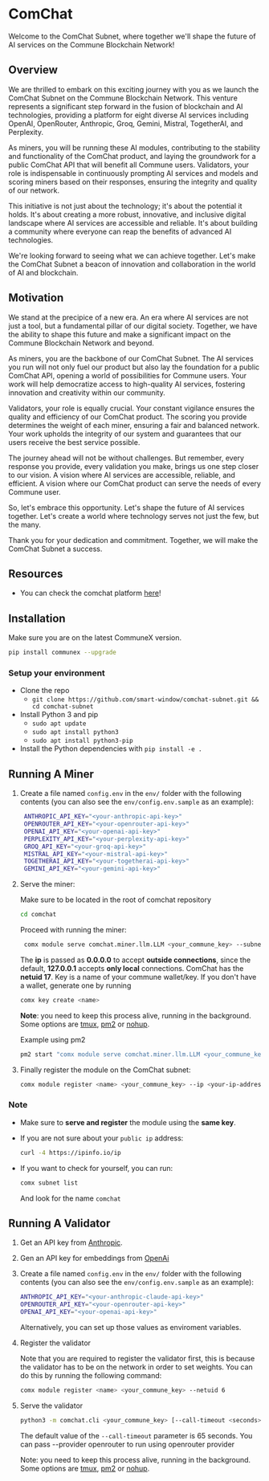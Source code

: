 # ComChat

Welcome to the ComChat Subnet, where together we'll shape the future of AI services on the Commune Blockchain Network!

## Overview

We are thrilled to embark on this exciting journey with you as we launch the ComChat Subnet on the Commune Blockchain Network. This venture represents a significant step forward in the fusion of blockchain and AI technologies, providing a platform for eight diverse AI services including OpenAI, OpenRouter, Anthropic, Groq, Gemini, Mistral, TogetherAI, and Perplexity.

As miners, you will be running these AI modules, contributing to the stability and functionality of the ComChat product, and laying the groundwork for a public ComChat API that will benefit all Commune users. Validators, your role is indispensable in continuously prompting AI services and models and scoring miners based on their responses, ensuring the integrity and quality of our network.

This initiative is not just about the technology; it's about the potential it holds. It's about creating a more robust, innovative, and inclusive digital landscape where AI services are accessible and reliable. It's about building a community where everyone can reap the benefits of advanced AI technologies.

We're looking forward to seeing what we can achieve together. Let's make the ComChat Subnet a beacon of innovation and collaboration in the world of AI and blockchain.

## Motivation

We stand at the precipice of a new era. An era where AI services are not just a tool, but a fundamental pillar of our digital society. Together, we have the ability to shape this future and make a significant impact on the Commune Blockchain Network and beyond.

As miners, you are the backbone of our ComChat Subnet. The AI services you run will not only fuel our product but also lay the foundation for a public ComChat API, opening a world of possibilities for Commune users. Your work will help democratize access to high-quality AI services, fostering innovation and creativity within our community.

Validators, your role is equally crucial. Your constant vigilance ensures the quality and efficiency of our ComChat product. The scoring you provide determines the weight of each miner, ensuring a fair and balanced network. Your work upholds the integrity of our system and guarantees that our users receive the best service possible.

The journey ahead will not be without challenges. But remember, every response you provide, every validation you make, brings us one step closer to our vision. A vision where AI services are accessible, reliable, and efficient. A vision where our ComChat product can serve the needs of every Commune user.

So, let's embrace this opportunity. Let's shape the future of AI services together. Let's create a world where technology serves not just the few, but the many.

Thank you for your dedication and commitment. Together, we will make the ComChat Subnet a success.

## Resources

- You can check the comchat platform [here](https://comchat.io)!

## Installation

Make sure you are on the latest CommuneX version.

```sh
pip install communex --upgrade
```

### Setup your environment
- Clone the repo
  - `git clone https://github.com/smart-window/comchat-subnet.git && cd comchat-subnet`
- Install Python 3 and pip
  - `sudo apt update`
  - `sudo apt install python3`
  - `sudo apt install python3-pip`
- Install the Python dependencies with `pip install -e .`

## Running A Miner

1. Create a file named `config.env` in the `env/` folder with the following
   contents (you can also see the `env/config.env.sample` as an example):

   ```sh
    ANTHROPIC_API_KEY="<your-anthropic-api-key>"
    OPENROUTER_API_KEY="<your-openrouter-api-key>"
    OPENAI_API_KEY="<your-openai-api-key>"
    PERPLEXITY_API_KEY="<your-perplexity-api-key>"
    GROQ_API_KEY="<your-groq-api-key>"
    MISTRAL_API_KEY="<your-mistral-api-key>"
    TOGETHERAI_API_KEY="<your-togetherai-api-key>"
    GEMINI_API_KEY="<your-gemini-api-key>"
   ```

2. Serve the miner:

   Make sure to be located in the root of comchat repository

   ```sh  
   cd comchat
   ```

   Proceed with running the miner:

   ```sh
    comx module serve comchat.miner.llm.LLM <your_commune_key> --subnets-whitelist 6 --ip 0.0.0.0
   ```

   The **ip** is passed as **0.0.0.0** to accept **outside connections**, since the default,
   **127.0.0.1** accepts **only local** connections. ComChat has the **netuid 17**. Key is a name of your commune wallet/key.
   If you don't have a wallet, generate one by running

   ```sh
   comx key create <name>
   ```

   **Note**: you need to keep this process alive, running in the background. Some
   options are [tmux](https://www.tmux.org/](https://ioflood.com/blog/install-tmux-command-linux/)), [pm2](https://pm2.io/docs/plus/quick-start/) or [nohup](https://en.wikipedia.org/wiki/Nohup).

   Example using pm2

   ```sh
   pm2 start "comx module serve comchat.miner.llm.LLM <your_commune_key> --subnets-whitelist 6 --ip 0.0.0.0" --name <name>
   ```

3. Finally register the module on the ComChat subnet:

    ```sh
    comx module register <name> <your_commune_key> --ip <your-ip-address> --port <port> --netuid 6  
    ```

### Note

- Make sure to **serve and register** the module using the **same key**.
- If you are not sure about your `public ip` address:

   ```sh
   curl -4 https://ipinfo.io/ip
   ```

- If you want to check for yourself, you can run:

   ```sh
   comx subnet list
   ```

   And look for the name `comchat`

## Running A Validator

1. Get an API key from [Anthropic](https://console.anthropic.com/).

2. Gen an API key for embeddings from [OpenAi](https://openai.com/product)

3. Create a file named `config.env` in the `env/` folder with the following contents (you can also see the `env/config.env.sample` as an example):

   ```sh
   ANTHROPIC_API_KEY="<your-anthropic-claude-api-key>"
   OPENROUTER_API_KEY="<your-openrouter-api-key>"
   OPENAI_API_KEY="<your-openai-api-key>"
   ```
  
    Alternatively, you can set up those values as enviroment variables.

4. Register the validator

   Note that you are required to register the validator first, this is because the validator has to be on the network in order to set weights. You can do this by running the following command:

   ```sh
   comx module register <name> <your_commune_key> --netuid 6
   ```

5. Serve the validator

   ```sh
   python3 -m comchat.cli <your_commune_key> [--call-timeout <seconds>] [--provider <provider_name>]
   ```

   The default value of the `--call-timeout` parameter is 65 seconds.
   You can pass --provider openrouter to run using openrouter provider

   Note: you need to keep this process alive, running in the background. Some options are [tmux](https://www.tmux.org/](https://ioflood.com/blog/install-tmux-command-linux/)), [pm2](https://pm2.io/docs/plus/quick-start/) or [nohup](https://en.wikipedia.org/wiki/Nohup).
